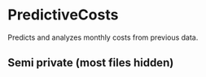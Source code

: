 # PredictiveCosts
Predicts and analyzes monthly costs from previous data.

## Semi private (most files hidden)
